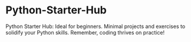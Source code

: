 # Python-Starter-Hub
Python Starter Hub: Ideal for beginners. Minimal projects and exercises to solidify your Python skills. Remember, coding thrives on practice!
